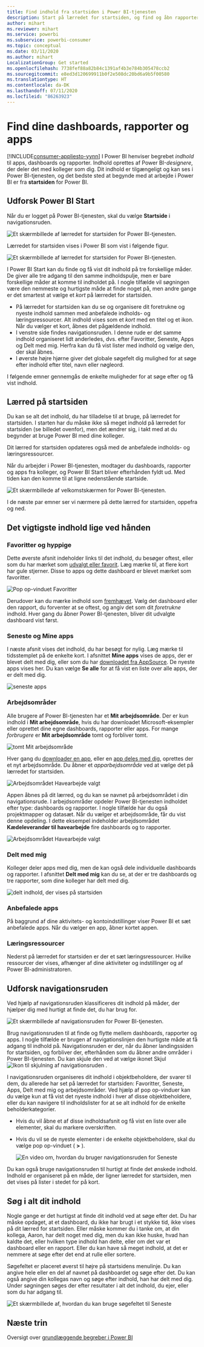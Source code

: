```yaml
---
title: Find indhold fra startsiden i Power BI-tjenesten
description: Start på lærredet for startsiden, og find og åbn rapporter, dashboards og apps.
author: mihart
ms.reviewer: mihart
ms.service: powerbi
ms.subservice: powerbi-consumer
ms.topic: conceptual
ms.date: 03/11/2020
ms.author: mihart
LocalizationGroup: Get started
ms.openlocfilehash: 7738fef88a82b84c1391af4b3e784b305478ccb2
ms.sourcegitcommit: e8ed3d120699911b0f2e508dc20bd6a9b5f00580
ms.translationtype: HT
ms.contentlocale: da-DK
ms.lasthandoff: 07/11/2020
ms.locfileid: "86263923"
---
```

# <a name="find-your-dashboards-reports-and-apps"></a>Find dine dashboards, rapporter og apps

[!INCLUDE[consumer-appliesto-yynn](../includes/consumer-appliesto-yynn.md)]
I Power BI henviser begrebet *indhold* til apps, dashboards og rapporter. Indhold oprettes af Power BI-*designere*, der deler det med kolleger som dig. Dit indhold er tilgængeligt og kan ses i Power BI-tjenesten, og det bedste sted at begynde med at arbejde i Power BI er fra **startsiden** for Power BI.

## <a name="explore-power-bi-home"></a>Udforsk Power BI Start
Når du er logget på Power BI-tjenesten, skal du vælge **Startside** i navigationsruden. 

![Et skærmbillede af lærredet for startsiden for Power BI-tjenesten.](media/end-user-home/power-bi-home-menu.png)


Lærredet for startsiden vises i Power BI som vist i følgende figur.
 
![Et skærmbillede af lærredet for startsiden for Power BI-tjenesten.](media/end-user-home/power-bi-home.png)

I Power BI Start kan du finde og få vist dit indhold på tre forskellige måder. De giver alle tre adgang til den samme indholdspulje, men er bare forskellige måder at komme til indholdet på. I nogle tilfælde vil søgningen være den nemmeste og hurtigste måde at finde noget på, men andre gange er det smartest at vælge et *kort* på lærredet for startsiden.

- På lærredet for startsiden kan du se og organisere dit foretrukne og nyeste indhold sammen med anbefalede indholds- og læringsressourcer. Alt indhold vises som et *kort* med en titel og et ikon. Når du vælger et kort, åbnes det pågældende indhold.
- I venstre side findes navigationsruden. I denne rude er det samme indhold organiseret lidt anderledes, dvs. efter Favoritter, Seneste, Apps og Delt med mig. Herfra kan du få vist lister med indhold og vælge den, der skal åbnes.
- I øverste højre hjørne giver det globale søgefelt dig mulighed for at søge efter indhold efter titel, navn eller nøgleord.

I følgende emner gennemgås de enkelte muligheder for at søge efter og få vist indhold.

## <a name="home-canvas"></a>Lærred på startsiden
Du kan se alt det indhold, du har tilladelse til at bruge, på lærredet for startsiden. I starten har du måske ikke så meget indhold på lærredet for startsiden (se billedet ovenfor), men det ændrer sig, i takt med at du begynder at bruge Power BI med dine kolleger.

Dit lærred for startsiden opdateres også med de anbefalede indholds- og læringsressourcer. 
 
Når du arbejder i Power BI-tjenesten, modtager du dashboards, rapporter og apps fra kolleger, og Power BI Start bliver efterhånden fyldt ud. Med tiden kan den komme til at ligne nedenstående startside.

![Et skærmbillede af velkomstskærmen for Power BI-tjenesten.](media/end-user-home/power-bi-home-oldest.png)

 
I de næste par emner ser vi nærmere på dette lærred for startsiden, oppefra og ned.

## <a name="most-important-content-at-your-fingertips"></a>Det vigtigste indhold lige ved hånden

### <a name="favorites-and-frequents"></a>Favoritter og hyppige
Dette øverste afsnit indeholder links til det indhold, du besøger oftest, eller som du har mærket som [udvalgt eller favorit](end-user-favorite.md). Læg mærke til, at flere kort har gule stjerner. Disse to apps og dette dashboard er blevet mærket som favoritter. 

![Pop op-vinduet Favoritter](./media/end-user-home/power-bi-favorites-frequents.png)

Derudover kan du mærke indhold som [fremhævet](end-user-featured.md). Vælg det dashboard eller den rapport, du forventer at se oftest, og angiv det som dit *foretrukne* indhold. Hver gang du åbner Power BI-tjenesten, bliver dit udvalgte dashboard vist først. 


### <a name="recents-and-my-apps"></a>Seneste og Mine apps
I næste afsnit vises det indhold, du har besøgt for nylig. Læg mærke til tidsstemplet på de enkelte kort. I afsnittet **Mine apps** vises de apps, der er blevet delt med dig, eller som du har [downloadet fra AppSource](end-user-apps.md). De nyeste apps vises her. Du kan vælge **Se alle** for at få vist en liste over alle apps, der er delt med dig.

![seneste apps](./media/end-user-home/power-bi-recent-apps.png)


### <a name="workspaces"></a>Arbejdsområder
Alle brugere af Power BI-tjenesten har et **Mit arbejdsområde**. Der er kun indhold i **Mit arbejdsområde**, hvis du har downloadet Microsoft-eksempler eller oprettet dine egne dashboards, rapporter eller apps. For mange *forbrugere* er **Mit arbejdsområde** tomt og forbliver tomt.  

![tomt Mit arbejdsområde](./media/end-user-home/power-bi-empty-workspace.png)

Hver gang du [downloader en app](end-user-app-marketing.md), eller en [app deles med dig](end-user-apps.md), oprettes der et nyt arbejdsområde.  Du åbner et *apparbejdsområde* ved at vælge det på lærredet for startsiden. 

![Arbejdsområdet Havearbejde valgt](./media/end-user-home/power-bi-workspace-section.png)

Appen åbnes på dit lærred, og du kan se navnet på arbejdsområdet i din navigationsrude. I arbejdsområder opdeler Power BI-tjenesten indholdet efter type: dashboards og rapporter. I nogle tilfælde har du også projektmapper og datasæt. Når du vælger et arbejdsområde, får du vist denne opdeling. I dette eksempel indeholder arbejdsområdet **Kædeleverandør til havearbejde** fire dashboards og to rapporter.

![Arbejdsområdet Havearbejde valgt](./media/end-user-home/power-bi-search-workspace.png)

### <a name="shared-with-me"></a>Delt med mig
Kolleger deler apps med dig, men de kan også dele individuelle dashboards og rapporter. I afsnittet **Delt med mig** kan du se, at der er tre dashboards og tre rapporter, som dine kolleger har delt med dig.

![delt indhold, der vises på startsiden](./media/end-user-home/power-bi-shared.png)

### <a name="recommended-apps"></a>Anbefalede apps
På baggrund af dine aktivitets- og kontoindstillinger viser Power BI et sæt anbefalede apps. Når du vælger en app, åbner kortet appen.
 
### <a name="learning-resources"></a>Læringsressourcer
Nederst på lærredet for startsiden er der et sæt læringsressourcer. Hvilke ressourcer der vises, afhænger af dine aktiviteter og indstillinger og af Power BI-administratoren. 
 
## <a name="explore-the-nav-pane"></a>Udforsk navigationsruden

Ved hjælp af navigationsruden klassificeres dit indhold på måder, der hjælper dig med hurtigt at finde det, du har brug for.  

![Et skærmbillede af navigationsruden for Power BI-tjenesten.](media/end-user-home/power-bi-nav.png)


Brug navigationsruden til at finde og flytte mellem dashboards, rapporter og apps. I nogle tilfælde er brugen af navigationslinjen den hurtigste måde at få adgang til indhold på. Navigationsruden er der, når du åbner landingssiden for startsiden, og forbliver der, efterhånden som du åbner andre områder i Power BI-tjenesten. Du kan skjule den ved at vælge ikonet Skjul ![Ikon til skjulning af navigationsruden](media/end-user-home/power-bi-hide.png) .
  
I navigationsruden organiseres dit indhold i objektbeholdere, der svarer til dem, du allerede har set på lærredet for startsiden: Favoritter, Seneste, Apps, Delt med mig og arbejdsområder. Ved hjælp af pop op-vinduer kan du vælge kun at få vist det nyeste indhold i hver af disse objektbeholdere, eller du kan navigere til indholdslister for at se alt indhold for de enkelte beholderkategorier.
 
- Hvis du vil åbne et af disse indholdsafsnit og få vist en liste over alle elementer, skal du markere overskriften.
- Hvis du vil se de nyeste elementer i de enkelte objektbeholdere, skal du vælge pop op-vinduet ( **>** ).

    ![En video om, hvordan du bruger navigationsruden for Seneste](media/end-user-home/power-bi-nav-bar.gif)

 
Du kan også bruge navigationsruden til hurtigt at finde det ønskede indhold. Indhold er organiseret på en måde, der ligner lærredet for startsiden, men det vises på lister i stedet for på kort. 

## <a name="search-all-of-your-content"></a>Søg i alt dit indhold
Nogle gange er det hurtigst at finde dit indhold ved at søge efter det. Du har måske opdaget, at et dashboard, du ikke har brugt i et stykke tid, ikke vises på dit lærred for startsiden. Eller måske kommer du i tanke om, at din kollega, Aaron, har delt noget med dig, men du kan ikke huske, hvad han kaldte det, eller hvilken type indhold han delte, eller om det var et dashboard eller en rapport. Eller du kan have så meget indhold, at det er nemmere at søge efter det end at rulle eller sortere. 
 
Søgefeltet er placeret øverst til højre på startsidens menulinje. Du kan angive hele eller en del af navnet på dashboardet og søge efter det. Du kan også angive din kollegas navn og søge efter indhold, han har delt med dig. Under søgningen søges der efter resultater i alt det indhold, du ejer, eller som du har adgang til.

![Et skærmbillede af, hvordan du kan bruge søgefeltet til Seneste](media/end-user-home/power-bi-search-field.png)

## <a name="next-steps"></a>Næste trin
Oversigt over [grundlæggende begreber i Power BI](end-user-basic-concepts.md)
